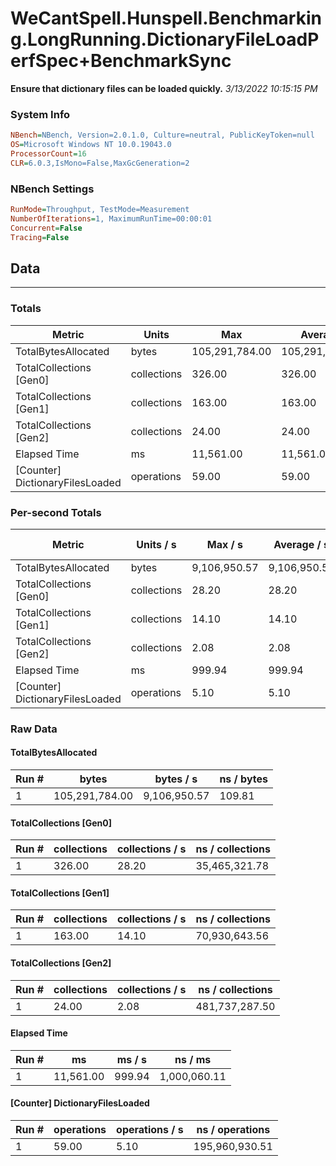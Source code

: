 ﻿# WeCantSpell.Hunspell.Benchmarking.LongRunning.DictionaryFileLoadPerfSpec+BenchmarkSync
__Ensure that dictionary files can be loaded quickly.__
_3/13/2022 10:15:15 PM_
### System Info
```ini
NBench=NBench, Version=2.0.1.0, Culture=neutral, PublicKeyToken=null
OS=Microsoft Windows NT 10.0.19043.0
ProcessorCount=16
CLR=6.0.3,IsMono=False,MaxGcGeneration=2
```

### NBench Settings
```ini
RunMode=Throughput, TestMode=Measurement
NumberOfIterations=1, MaximumRunTime=00:00:01
Concurrent=False
Tracing=False
```

## Data
-------------------

### Totals
|          Metric |           Units |             Max |         Average |             Min |          StdDev |
|---------------- |---------------- |---------------- |---------------- |---------------- |---------------- |
|TotalBytesAllocated |           bytes |  105,291,784.00 |  105,291,784.00 |  105,291,784.00 |            0.00 |
|TotalCollections [Gen0] |     collections |          326.00 |          326.00 |          326.00 |            0.00 |
|TotalCollections [Gen1] |     collections |          163.00 |          163.00 |          163.00 |            0.00 |
|TotalCollections [Gen2] |     collections |           24.00 |           24.00 |           24.00 |            0.00 |
|    Elapsed Time |              ms |       11,561.00 |       11,561.00 |       11,561.00 |            0.00 |
|[Counter] DictionaryFilesLoaded |      operations |           59.00 |           59.00 |           59.00 |            0.00 |

### Per-second Totals
|          Metric |       Units / s |         Max / s |     Average / s |         Min / s |      StdDev / s |
|---------------- |---------------- |---------------- |---------------- |---------------- |---------------- |
|TotalBytesAllocated |           bytes |    9,106,950.57 |    9,106,950.57 |    9,106,950.57 |            0.00 |
|TotalCollections [Gen0] |     collections |           28.20 |           28.20 |           28.20 |            0.00 |
|TotalCollections [Gen1] |     collections |           14.10 |           14.10 |           14.10 |            0.00 |
|TotalCollections [Gen2] |     collections |            2.08 |            2.08 |            2.08 |            0.00 |
|    Elapsed Time |              ms |          999.94 |          999.94 |          999.94 |            0.00 |
|[Counter] DictionaryFilesLoaded |      operations |            5.10 |            5.10 |            5.10 |            0.00 |

### Raw Data
#### TotalBytesAllocated
|           Run # |           bytes |       bytes / s |      ns / bytes |
|---------------- |---------------- |---------------- |---------------- |
|               1 |  105,291,784.00 |    9,106,950.57 |          109.81 |

#### TotalCollections [Gen0]
|           Run # |     collections | collections / s |ns / collections |
|---------------- |---------------- |---------------- |---------------- |
|               1 |          326.00 |           28.20 |   35,465,321.78 |

#### TotalCollections [Gen1]
|           Run # |     collections | collections / s |ns / collections |
|---------------- |---------------- |---------------- |---------------- |
|               1 |          163.00 |           14.10 |   70,930,643.56 |

#### TotalCollections [Gen2]
|           Run # |     collections | collections / s |ns / collections |
|---------------- |---------------- |---------------- |---------------- |
|               1 |           24.00 |            2.08 |  481,737,287.50 |

#### Elapsed Time
|           Run # |              ms |          ms / s |         ns / ms |
|---------------- |---------------- |---------------- |---------------- |
|               1 |       11,561.00 |          999.94 |    1,000,060.11 |

#### [Counter] DictionaryFilesLoaded
|           Run # |      operations |  operations / s | ns / operations |
|---------------- |---------------- |---------------- |---------------- |
|               1 |           59.00 |            5.10 |  195,960,930.51 |


